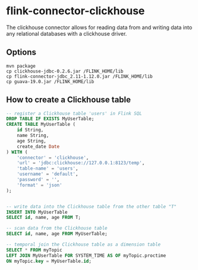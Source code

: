 # flink-connector-clickhouse
The clickhouse connector allows for reading data from and writing data into any relational databases with a clickhouse driver.

## Options

```shell
mvn package
cp clickhouse-jdbc-0.2.6.jar /FLINK_HOME/lib
cp flink-connector-jdbc_2.11-1.12.0.jar /FLINK_HOME/lib
cp guava-19.0.jar /FLINK_HOME/lib
``` 

## How to create a Clickhouse table

```sql
-- register a Clickhouse table 'users' in Flink SQL
DROP TABLE IF EXISTS MyUserTable;
CREATE TABLE MyUserTable (
    id String,
    name String,
    age String,
    create_date Date
) WITH (
    'connector' = 'clickhouse',
    'url' = 'jdbc:clickhouse://127.0.0.1:8123/temp',
    'table-name' = 'users',
    'username' = 'default',
    'password' = '',
    'format' = 'json'
);


-- write data into the Clickhouse table from the other table "T"
INSERT INTO MyUserTable
SELECT id, name, age FROM T;

-- scan data from the Clickhouse table
SELECT id, name, age FROM MyUserTable;

-- temporal join the Clickhouse table as a dimension table
SELECT * FROM myTopic
LEFT JOIN MyUserTable FOR SYSTEM_TIME AS OF myTopic.proctime
ON myTopic.key = MyUserTable.id;
```
